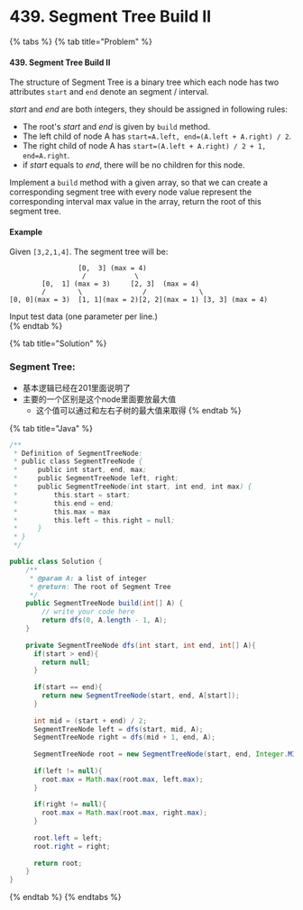 # 439. Segment Tree Build II

{% tabs %}
{% tab title="Problem" %}
#### 439. Segment Tree Build II

The structure of Segment Tree is a binary tree which each node has two attributes `start` and `end` denote an segment / interval.

_start_ and _end_ are both integers, they should be assigned in following rules:

* The root's _start_ and _end_ is given by `build` method.
* The left child of node A has `start=A.left, end=(A.left + A.right) / 2`.
* The right child of node A has `start=(A.left + A.right) / 2 + 1, end=A.right`.
* if _start_ equals to _end_, there will be no children for this node.

Implement a `build` method with a given array, so that we can create a corresponding segment tree with every node value represent the corresponding interval max value in the array, return the root of this segment tree.

#### Example

Given `[3,2,1,4]`. The segment tree will be:

```text
                 [0,  3] (max = 4)
                  /            \
        [0,  1] (max = 3)     [2, 3]  (max = 4)
        /        \               /             \
[0, 0](max = 3)  [1, 1](max = 2)[2, 2](max = 1) [3, 3] (max = 4)
```

Input test data \(one parameter per line.\)  
{% endtab %}

{% tab title="Solution" %}
### Segment Tree:

* 基本逻辑已经在201里面说明了
* 主要的一个区别是这个node里面要放最大值
  * 这个值可以通过和左右子树的最大值来取得
{% endtab %}

{% tab title="Java" %}
```java
/**
 * Definition of SegmentTreeNode:
 * public class SegmentTreeNode {
 *     public int start, end, max;
 *     public SegmentTreeNode left, right;
 *     public SegmentTreeNode(int start, int end, int max) {
 *         this.start = start;
 *         this.end = end;
 *         this.max = max
 *         this.left = this.right = null;
 *     }
 * }
 */

public class Solution {
    /**
     * @param A: a list of integer
     * @return: The root of Segment Tree
     */
    public SegmentTreeNode build(int[] A) {
        // write your code here
        return dfs(0, A.length - 1, A);
    }
    
    private SegmentTreeNode dfs(int start, int end, int[] A){
      if(start > end){
        return null;
      }
      
      if(start == end){
        return new SegmentTreeNode(start, end, A[start]);
      }
      
      int mid = (start + end) / 2;
      SegmentTreeNode left = dfs(start, mid, A);
      SegmentTreeNode right = dfs(mid + 1, end, A);
      
      SegmentTreeNode root = new SegmentTreeNode(start, end, Integer.MIN_VALUE);
      
      if(left != null){
        root.max = Math.max(root.max, left.max);
      }
      
      if(right != null){
        root.max = Math.max(root.max, right.max);
      }
      
      root.left = left;
      root.right = right;
      
      return root;
    }
}
```
{% endtab %}
{% endtabs %}

